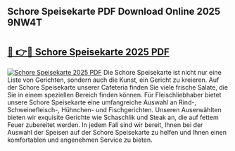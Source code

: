 ## Schore Speisekarte PDF Download Online 2025 9NW4T

# <h2><a href="http://gc5hhp.nevu.top/?p=Schore+Speisekarte">🔗 👉🔴 Schore Speisekarte 2025 PDF</a></h2>

[![Schore Speisekarte 2025 PDF](https://i.imgur.com/dBaPXMq.png)](http://gc5hhp.nevu.top/?p=Schore+Speisekarte)
Die Schore Speisekarte ist nicht nur eine Liste von Gerichten, sondern auch die Kunst, ein Gericht zu kreieren. Auf der Schore Speisekarte unserer Cafeteria finden Sie viele frische Salate, die Sie in einem speziellen Bereich finden können. Für Fleischliebhaber bietet unsere Schore Speisekarte eine umfangreiche Auswahl an Rind-, Schweinefleisch-, Hühnchen- und Fischgerichten. Unseren Auserwählten bieten wir exquisite Gerichte wie Schaschlik und Steak an, die auf fettem Feuer zubereitet werden. In jedem Fall sind wir bereit, Ihnen bei der Auswahl der Speisen auf der Schore Speisekarte zu helfen und Ihnen einen komfortablen und angenehmen Service zu bieten.
